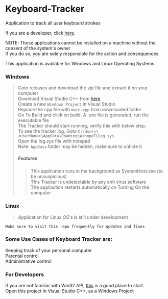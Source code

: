 # Keyboard-Tracker
Application to track all user keyboard strokes

If you are a developer, click [here](#For-Developers).

NOTE: These applications cannot be installed on a machine without the consent of the system's owner  
If you do so, you are solely responsible for the action and consequences  

This application is available for Windows and Linux Operating Systems  

### Windows  
> Goto releases and download the zip file and extract it on your computer  
> Download Visual Studio C++ from [here](https://visualstudio.microsoft.com/vs/features/cplusplus/)  
> Create a new `Windows Project` in Visual Studio  
> Replace the cpp file with `main.cpp` from downloaded folder  
> Go To Build and click on build. A .exe file is generated, run the executable file  
> The Tracker should start running, verify this with below step.  
> To see the tracker log, Goto `C:\Users\<UserName>\AppData\Roaming\WinmpeT\log.sys`  
> Open the log.sys file with notepad  
> Note: `AppData` folder may be hidden, make sure to unhide it
> 
> ##### Features
> > This application runs in the background as SystemHost.exe (to be unsuspicious)  
> > This Tracker is undetectable by any anti virus software  
> > The appliaction restarts automatically on Turning On the computer  

### Linux
> Application for Linux OS's is still under development  

`Make sure to visit this repo frequently for updates and fixes`

### Some Use Cases of Keyboard Tracker are:  
Keeping track of your personal computer  
Parental control  
Administrative control  

### For Developers
If you are not familiar with Win32 API, [this](https://docs.microsoft.com/en-us/windows/win32/learnwin32/learn-to-program-for-windows) is a good place to start.  
Open this project in Visual Studio C++, as a Windows Project

